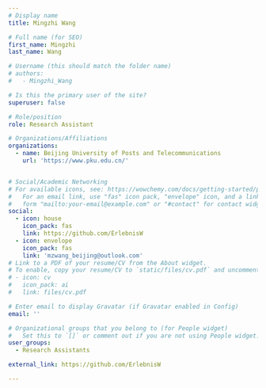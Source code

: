 ```yaml
---
# Display name
title: Mingzhi Wang

# Full name (for SEO)
first_name: Mingzhi
last_name: Wang

# Username (this should match the folder name)
# authors:
#   - Mingzhi_Wang

# Is this the primary user of the site?
superuser: false

# Role/position
role: Research Assistant

# Organizations/Affiliations
organizations:
  - name: Beijing University of Posts and Telecommunications
    url: 'https://www.pku.edu.cn/'


# Social/Academic Networking
# For available icons, see: https://wowchemy.com/docs/getting-started/page-builder/#icons
#   For an email link, use "fas" icon pack, "envelope" icon, and a link in the
#   form "mailto:your-email@example.com" or "#contact" for contact widget.
social:
  - icon: house
    icon_pack: fas
    link: https://github.com/ErlebnisW
  - icon: envelope
    icon_pack: fas
    link: 'mzwang_beijing@outlook.com'
# Link to a PDF of your resume/CV from the About widget.
# To enable, copy your resume/CV to `static/files/cv.pdf` and uncomment the lines below.
# - icon: cv
#   icon_pack: ai
#   link: files/cv.pdf

# Enter email to display Gravatar (if Gravatar enabled in Config)
email: ''

# Organizational groups that you belong to (for People widget)
#   Set this to `[]` or comment out if you are not using People widget.
user_groups:
  - Research Assistants

external_link: https://github.com/ErlebnisW

---
```

